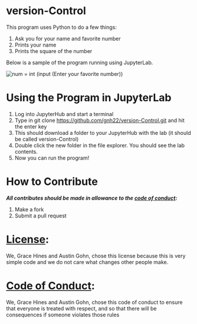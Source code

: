 # version-Control
This program uses Python to do a few things:
1. Ask you for your name and favorite number 
2. Prints your name
3. Prints the square of the number 

Below is a sample of the program running using JupyterLab.

![num = int (input (Enter your favorite number))](https://user-images.githubusercontent.com/114427708/194906061-3822a4ec-24aa-43a2-80b5-64a5ac260e8e.jpeg)

# Using the Program in JupyterLab
1. Log into JupyterHub and start a terminal
2. Type in git clone https://github.com/gnh22/version-Control.git and hit the enter key
3. This should download a folder to your JupyterHub with the lab (it should be called version-Control)
4. Double click the new folder in the file explorer. You should see the lab contents.
5. Now you can run the program!

# How to Contribute
***All contributes should be made in allowance to the [code of conduct](https://github.com/gnh22/version-Control/blob/main/CODE-OF-CONDUCT.md):***
1. Make a fork
2. Submit a pull request

# [License](https://github.com/gnh22/version-Control/blob/main/LICENSE.md):
We, Grace Hines and Austin Gohn, chose this license because this is very simple code and we do not care what changes other people make.

# [Code of Conduct](https://github.com/gnh22/version-Control/blob/main/CODE-OF-CONDUCT.md):
We, Grace Hines and Austin Gohn, chose this code of conduct to ensure that everyone is treated with respect, and so that there will be consequences if someone violates those rules 
